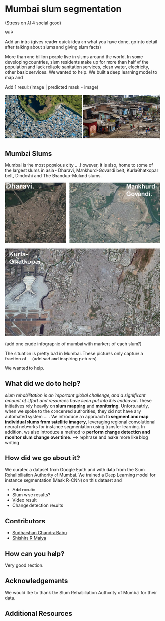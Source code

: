 # Mumbai slum segmentation

(Stress on AI 4 social good)

WIP 

Add an intro (gives reader quick idea on what you have done, go into detail after talking about slums and giving slum facts) 

More than one billion people live in slums around the world. In some developing countries, slum residents make up for more than half of the population and lack reliable sanitation services, clean water, electricity, other basic services. We wanted to help. We built a deep learning model to map and 

Add 1 result (image | predicted mask + image)

![intro-pic](/assets/images/combined-intro.png)


## Mumbai Slums

Mumbai is the most populous city .. .However, it is also, home to some of the largest slums in asia - Dharavi, Mankhurd-Govandi belt, KurlaGhatkopar belt, Dindoshi and The Bhandup-Mulund slums.

![dharavi-govandi](/assets/images/dharavi.png)

![kurla](/assets/images/kurla.jpg)

(add one crude infographic of mumbai with markers of each slum?)

The situation is pretty bad in Mumbai. These pictures only capture a fraction of ... (add sad and inspiring pictures)

We wanted to help. 


## What did we do to help?

*slum
rehabilitation is an important global challenge, and a significant
amount of effort and resources have been put into this endeavor*.  These initiatives
rely heavily on **slum mapping** and **monitoring**. Unfortunatrly, when we spoke to the concenred authorities, they did not have any automated system ... . 
We introduce an approach to **segment and map individual slums from
satellite imagery**, leveraging regional convolutional neural networks for instance
segmentation using transfer learning. In addition, we also introduce a method to
**perform change detection and monitor slum change over time**. --> rephrase and make more like blog writing


## How did we go about it?

We curated a dataset from Google Earth and with data from the Slum Rehalibiliation Authority of Mumbai. We trained a Deep Learning model for instance segmentation (Mask R-CNN) on this dataset and  

- Add results
- Slum wise results?
- Video result
- Change detection results

## Contributors

- [Sudharshan Chandra Babu](http://github.com/cbsudux)
- [Shishira R Maiya](https://github.com/abhyantrika)

## How can you help?

Very good section.

## Acknowledgements

We would like to thank the Slum Rehabiliation Authority of Mumbai for their data.

## Additional Resources


